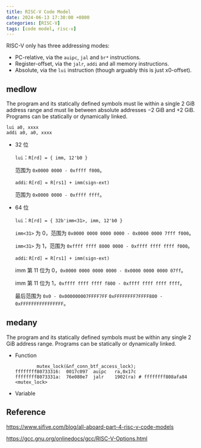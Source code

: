 ```yaml
---
title: RISC-V Code Model
date: 2024-06-13 17:30:00 +0800
categories: [RISC-V]
tags: [code model, risc-v]
---
```


RISC-V only has three addressing modes:

- PC-relative, via the `auipc`, `jal` and `br*` instructions.
- Register-offset, via the `jalr`, `addi` and all memory instructions.
- Absolute, via the `lui` instruction (though arguably this is just x0-offset).

## medlow

The program and its statically defined symbols must lie within a single 2 GiB address range and must lie between absolute addresses −2 GiB and +2 GiB. Programs can be statically or dynamically linked.

```
lui a0, xxxx
addi a0, a0, xxxx
```

- 32 位

  `lui`：`R[rd] = { imm, 12'b0 }`

  范围为 `0x0000 0000 - 0xffff f000`。

  `addi`: `R[rd] = R[rs1] + imm(sign-ext)`

  范围为 `0x0000 0000 - 0xffff ffff`。

- 64 位

  `lui`：`R[rd] = { 32b'imm<31>, imm, 12'b0 }`

  `imm<31>` 为 0，范围为 `0x0000 0000 0000 0000 - 0x0000 0000 7fff f000`。

  `imm<31>` 为 1，范围为 `0xffff ffff 8000 0000 - 0xffff ffff ffff f000`。

  `addi`: `R[rd] = R[rs1] + imm(sign-ext)`

  imm 第 11 位为 0，`0x0000 0000 0000 0000 - 0x0000 0000 0000 07ff`。

  imm 第 11 位为 1，`0xffff ffff ffff f800 - 0xffff ffff ffff ffff`。

  最后范围为 `0x0 - 0x000000007FFFF7FF` `0xFFFFFFFF7FFFF800 - 0xFFFFFFFFFFFFFFFF`。

## medany

The program and its statically defined symbols must be within any single 2 GiB address range. Programs can be statically or dynamically linked.

- Function

  ```
          mutex_lock(&nf_conn_btf_access_lock);
  ffffffff80733316:  0017c097  auipc   ra,0x17c
  ffffffff8073331a:  76e080e7  jalr    1902(ra) # ffffffff808afa84 <mutex_lock>
  ```

- Variable

## Reference

https://www.sifive.com/blog/all-aboard-part-4-risc-v-code-models

https://gcc.gnu.org/onlinedocs/gcc/RISC-V-Options.html
